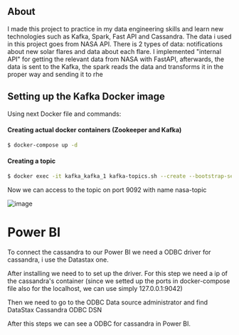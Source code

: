 ## **About**

I made this project to practice in my data engineering skills and learn new technologies such as Kafka, Spark, Fast API and Cassandra.
The data i used in this project goes from NASA API. There is 2 types of data: notifications about new solar flares and data about each flare.
I implemented "internal API" for getting the relevant data from NASA with FastAPI, afterwards, the data is sent to the Kafka, the spark reads the data and transforms it in the proper way and sending it to rhe  


## **Setting up the Kafka Docker image**

Using next Docker file and commands:


#### Creating actual docker containers (Zookeeper and Kafka)
```bash
$ docker-compose up -d
```

#### Creating a topic 
```bash
$ docker exec -it kafka_kafka_1 kafka-topics.sh --create --bootstrap-server kafka:9092 --topic nasa-topic
```

Now we can access to the topic on port 9092 with name nasa-topic

![image](https://github.com/vinogradowvw/NASASolarFlameDataStreaming/assets/143388794/948a53e7-db40-43d4-aa96-4d875ea0ae2a)


# Power BI

To connect the cassandra to our Power BI we need a ODBC driver for cassandra, i use the Datastax one.

After installing we need to to set up the driver. For this step we need a ip of the cassandra's container (since we setted up the ports in docker-compose file also for the localhost, we can use simply 127.0.0.1:9042)

Then we need to go to the ODBC Data source administrator and find DataStax Cassandra ODBC DSN

After this steps we can see a ODBC for cassandra in Power BI.
